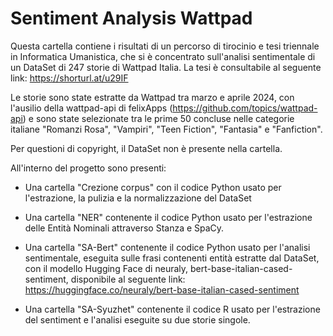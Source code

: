 # Sentiment Analysis Wattpad

Questa cartella contiene i risultati di un percorso di tirocinio e tesi triennale in Informatica Umanistica, che si è concentrato sull'analisi sentimentale di un DataSet di 247 storie di Wattpad Italia. La tesi è consultabile al seguente link: https://shorturl.at/u29IF

Le storie sono state estratte da Wattpad tra marzo e aprile 2024, con l'ausilio della wattpad-api di felixApps (https://github.com/topics/wattpad-api) e sono state selezionate tra le prime 50 concluse nelle categorie italiane "Romanzi Rosa", "Vampiri", "Teen Fiction", "Fantasia" e "Fanfiction".

Per questioni di copyright, il DataSet non è presente nella cartella.

All'interno del progetto sono presenti:

- Una cartella "Crezione corpus" con il codice Python usato per l'estrazione, la pulizia e la normalizzazione del DataSet

- Una cartella "NER" contenente il codice Python usato per l'estrazione delle Entità Nominali attraverso Stanza e SpaCy.

- Una cartella "SA-Bert" contenente il codice Python usato per l'analisi sentimentale, eseguita sulle frasi contenenti entità estratte dal DataSet, con il modello Hugging Face di neuraly, bert-base-italian-cased-sentiment, disponibile al seguente link: https://huggingface.co/neuraly/bert-base-italian-cased-sentiment

- Una cartella "SA-Syuzhet" contenente il codice R usato per l'estrazione del sentiment e l'analisi eseguite su due storie singole.



